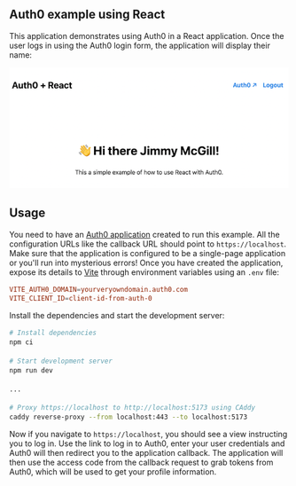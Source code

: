 ## Auth0 example using React

This application demonstrates using Auth0 in a React application. Once the user logs in using the Auth0 login form, the application will display their name:

![Screenshot](./docs/screenshot.png)

## Usage

You need to have an [Auth0 application](https://auth0.com/docs/get-started/applications) created to run this example. All the configuration URLs like the callback URL should point to `https://localhost`. Make sure that the application is configured to be a single-page application or you'll run into mysterious errors! Once you have created the application, expose its details to [Vite](https://vitejs.dev/) through environment variables using an `.env` file:

```conf
VITE_AUTH0_DOMAIN=yourveryowndomain.auth0.com
VITE_CLIENT_ID=client-id-from-auth-0
```

Install the dependencies and start the development server:

```bash
# Install dependencies
npm ci

# Start development server
npm run dev

...

# Proxy https://localhost to http://localhost:5173 using CAddy
caddy reverse-proxy --from localhost:443 --to localhost:5173
```

Now if you navigate to `https://localhost`, you should see a view instructing you to log in. Use the link to log in to Auth0, enter your user credentials and Auth0 will then redirect you to the application callback. The application will then use the access code from the callback request to grab tokens from Auth0, which will be used to get your profile information.
